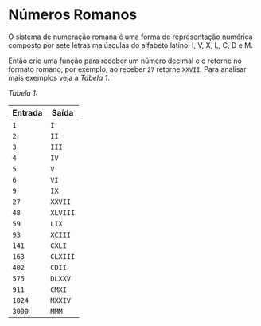 # Números Romanos

O sistema de numeração romana é uma forma de representação numérica composto por sete letras maiúsculas do alfabeto latino: I, V, X, L, C, D e M.

Então crie uma função para receber um número decimal e o retorne no formato romano, por exemplo, ao receber `27` retorne `XXVII`. Para analisar mais exemplos veja a _Tabela 1_.

_Tabela 1:_

| Entrada | Saída    |
| ------- | -------- |
| `1`     | `I`      |
| `2`     | `II`     |
| `3`     | `III`    |
| `4`     | `IV`     |
| `5`     | `V`      |
| `6`     | `VI`     |
| `9`     | `IX`     |
| `27`    | `XXVII`  |
| `48`    | `XLVIII` |
| `59`    | `LIX`    |
| `93`    | `XCIII`  |
| `141`   | `CXLI`   |
| `163`   | `CLXIII` |
| `402`   | `CDII`   |
| `575`   | `DLXXV`  |
| `911`   | `CMXI`   |
| `1024`  | `MXXIV`  |
| `3000`  | `MMM`    |
